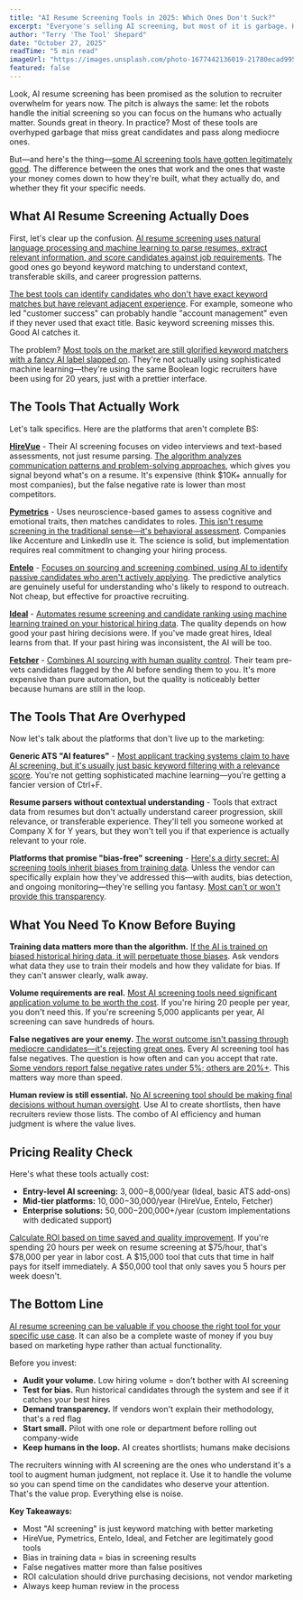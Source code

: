 ```yaml
---
title: "AI Resume Screening Tools in 2025: Which Ones Don't Suck?"
excerpt: "Everyone's selling AI screening, but most of it is garbage. Here's what actually works and what's just expensive snake oil."
author: "Terry 'The Tool' Shepard"
date: "October 27, 2025"
readTime: "5 min read"
imageUrl: "https://images.unsplash.com/photo-1677442136019-21780ecad995?w=800&q=80"
featured: false
---
```


Look, AI resume screening has been promised as the solution to recruiter overwhelm for years now. The pitch is always the same: let the robots handle the initial screening so you can focus on the humans who actually matter. Sounds great in theory. In practice? Most of these tools are overhyped garbage that miss great candidates and pass along mediocre ones.

But—and here's the thing—[some AI screening tools have gotten legitimately good](https://www.gartner.com/en/human-resources/topics/ai-recruiting-tools-2025). The difference between the ones that work and the ones that waste your money comes down to how they're built, what they actually do, and whether they fit your specific needs.

## What AI Resume Screening Actually Does

First, let's clear up the confusion. [AI resume screening uses natural language processing and machine learning to parse resumes, extract relevant information, and score candidates against job requirements](https://www.shrm.org/topics-tools/news/talent-acquisition/ai-resume-screening-explained). The good ones go beyond keyword matching to understand context, transferable skills, and career progression patterns.

[The best tools can identify candidates who don't have exact keyword matches but have relevant adjacent experience](https://www.hirevue.com/blog/hiring/ai-resume-screening-best-practices). For example, someone who led "customer success" can probably handle "account management" even if they never used that exact title. Basic keyword screening misses this. Good AI catches it.

The problem? [Most tools on the market are still glorified keyword matchers with a fancy AI label slapped on](https://www.selectsoftwarereviews.com/buyer-guide/ai-recruiting-software). They're not actually using sophisticated machine learning—they're using the same Boolean logic recruiters have been using for 20 years, just with a prettier interface.

## The Tools That Actually Work

Let's talk specifics. Here are the platforms that aren't complete BS:

**[HireVue](https://www.hirevue.com/)** - Their AI screening focuses on video interviews and text-based assessments, not just resume parsing. [The algorithm analyzes communication patterns and problem-solving approaches](https://www.hirevue.com/platform/assessments), which gives you signal beyond what's on a resume. It's expensive (think $10K+ annually for most companies), but the false negative rate is lower than most competitors.

**[Pymetrics](https://www.pymetrics.ai/)** - Uses neuroscience-based games to assess cognitive and emotional traits, then matches candidates to roles. [This isn't resume screening in the traditional sense—it's behavioral assessment](https://www.pymetrics.ai/science). Companies like Accenture and LinkedIn use it. The science is solid, but implementation requires real commitment to changing your hiring process.

**[Entelo](https://www.entelo.com/)** - [Focuses on sourcing and screening combined, using AI to identify passive candidates who aren't actively applying](https://www.entelo.com/product/recruit). The predictive analytics are genuinely useful for understanding who's likely to respond to outreach. Not cheap, but effective for proactive recruiting.

**[Ideal](https://ideal.com/)** - [Automates resume screening and candidate ranking using machine learning trained on your historical hiring data](https://ideal.com/ai-recruiting/). The quality depends on how good your past hiring decisions were. If you've made great hires, Ideal learns from that. If your past hiring was inconsistent, the AI will be too.

**[Fetcher](https://www.fetcher.ai/)** - [Combines AI sourcing with human quality control](https://www.fetcher.ai/how-it-works). Their team pre-vets candidates flagged by the AI before sending them to you. It's more expensive than pure automation, but the quality is noticeably better because humans are still in the loop.

## The Tools That Are Overhyped

Now let's talk about the platforms that don't live up to the marketing:

**Generic ATS "AI features"** - [Most applicant tracking systems claim to have AI screening, but it's usually just basic keyword filtering with a relevance score](https://www.capterra.com/applicant-tracking-software/). You're not getting sophisticated machine learning—you're getting a fancier version of Ctrl+F.

**Resume parsers without contextual understanding** - Tools that extract data from resumes but don't actually understand career progression, skill relevance, or transferable experience. They'll tell you someone worked at Company X for Y years, but they won't tell you if that experience is actually relevant to your role.

**Platforms that promise "bias-free" screening** - [Here's a dirty secret: AI screening tools inherit biases from training data](https://hbr.org/2019/05/all-the-ways-hiring-algorithms-can-introduce-bias). Unless the vendor can specifically explain how they've addressed this—with audits, bias detection, and ongoing monitoring—they're selling you fantasy. [Most can't or won't provide this transparency](https://www.brookings.edu/articles/algorithmic-bias-detection-and-mitigation/).

## What You Need To Know Before Buying

**Training data matters more than the algorithm.** [If the AI is trained on biased historical hiring data, it will perpetuate those biases](https://www.technologyreview.com/2021/07/30/1030329/machine-learning-ai-failed-covid-hospital-diagnosis-pandemic/). Ask vendors what data they use to train their models and how they validate for bias. If they can't answer clearly, walk away.

**Volume requirements are real.** [Most AI screening tools need significant application volume to be worth the cost](https://www.gartner.com/en/human-resources/topics/ai-recruiting-tools-2025). If you're hiring 20 people per year, you don't need this. If you're screening 5,000 applicants per year, AI screening can save hundreds of hours.

**False negatives are your enemy.** [The worst outcome isn't passing through mediocre candidates—it's rejecting great ones](https://ideal.com/false-negatives-recruiting/). Every AI screening tool has false negatives. The question is how often and can you accept that rate. [Some vendors report false negative rates under 5%; others are 20%+](https://www.hirevue.com/blog/hiring/ai-screening-accuracy-metrics). This matters way more than speed.

**Human review is still essential.** [No AI screening tool should be making final decisions without human oversight](https://www.shrm.org/topics-tools/news/talent-acquisition/ai-recruiting-human-oversight). Use AI to create shortlists, then have recruiters review those lists. The combo of AI efficiency and human judgment is where the value lives.

## Pricing Reality Check

Here's what these tools actually cost:

- **Entry-level AI screening:** $3,000-$8,000/year (Ideal, basic ATS add-ons)
- **Mid-tier platforms:** $10,000-$30,000/year (HireVue, Entelo, Fetcher)
- **Enterprise solutions:** $50,000-$200,000+/year (custom implementations with dedicated support)

[Calculate ROI based on time saved and quality improvement](https://ideal.com/roi-calculator/). If you're spending 20 hours per week on resume screening at $75/hour, that's $78,000 per year in labor cost. A $15,000 tool that cuts that time in half pays for itself immediately. A $50,000 tool that only saves you 5 hours per week doesn't.

## The Bottom Line

[AI resume screening can be valuable if you choose the right tool for your specific use case](https://www.gartner.com/en/human-resources/topics/ai-recruiting-tools-2025). It can also be a complete waste of money if you buy based on marketing hype rather than actual functionality.

Before you invest:
- **Audit your volume.** Low hiring volume = don't bother with AI screening
- **Test for bias.** Run historical candidates through the system and see if it catches your best hires
- **Demand transparency.** If vendors won't explain their methodology, that's a red flag
- **Start small.** Pilot with one role or department before rolling out company-wide
- **Keep humans in the loop.** AI creates shortlists; humans make decisions

The recruiters winning with AI screening are the ones who understand it's a tool to augment human judgment, not replace it. Use it to handle the volume so you can spend time on the candidates who deserve your attention. That's the value prop. Everything else is noise.

**Key Takeaways:**

- Most "AI screening" is just keyword matching with better marketing
- HireVue, Pymetrics, Entelo, Ideal, and Fetcher are legitimately good tools
- Bias in training data = bias in screening results
- False negatives matter more than false positives
- ROI calculation should drive purchasing decisions, not vendor marketing
- Always keep human review in the process
